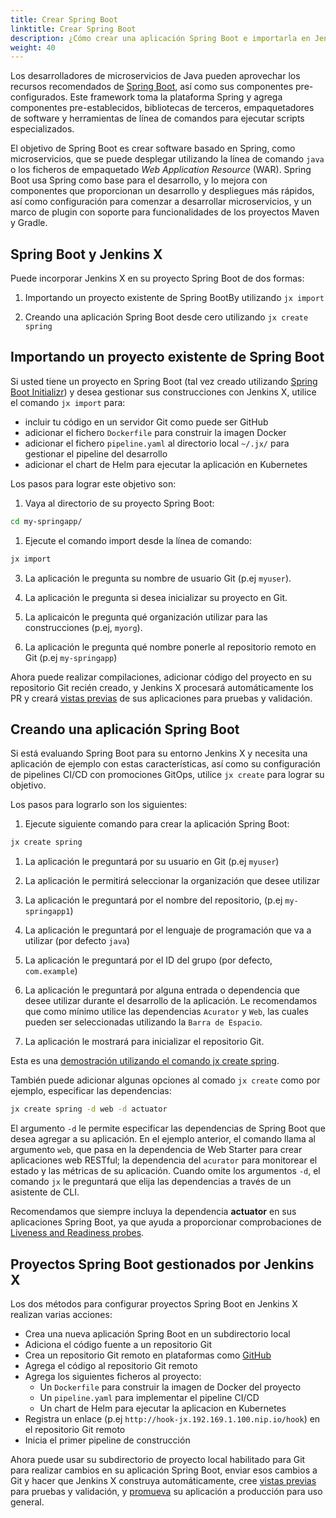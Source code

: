```yaml
---
title: Crear Spring Boot
linktitle: Crear Spring Boot
description: ¿Cómo crear una aplicación Spring Boot e importarla en Jenkins X?
weight: 40
---
```


Los desarrolladores de microservicios de Java pueden aprovechar los recursos recomendados de [Spring
Boot](https://spring.io/projects/spring-boot), así como sus componentes pre-configurados. Este framework toma la plataforma Spring y agrega componentes pre-establecidos, bibliotecas de terceros, empaquetadores de software y herramientas de línea de comandos para ejecutar scripts especializados.

El objetivo de Spring Boot es crear software basado en Spring, como microservicios, que se puede desplegar utilizando la línea de comando `java` o los ficheros de empaquetado *Web Application Resource* (WAR). Spring Boot usa Spring como base para el desarrollo, y lo mejora con componentes que proporcionan un desarrollo y despliegues más rápidos, así como configuración para comenzar a desarrollar microservicios, y un marco de plugin con soporte para funcionalidades de los proyectos Maven y Gradle.

## Spring Boot y Jenkins X

Puede incorporar Jenkins X en su proyecto Spring Boot de dos formas:

1.  Importando un proyecto existente de Spring BootBy utilizando `jx import`

2.  Creando una aplicación Spring Boot desde cero utilizando `jx create spring`

## Importando un proyecto existente de Spring Boot

Si usted tiene un proyecto en Spring Boot (tal vez creado utilizando [Spring Boot Initializr](http://start.spring.io/)) y desea gestionar sus construcciones con Jenkins X, utilice el comando `jx import` para:

* incluir tu código en un servidor Git como puede ser GitHub
* adicionar el fichero `Dockerfile` para construir la imagen Docker
* adicionar el fichero `pipeline.yaml` al directorio local `~/.jx/` para gestionar el pipeline del desarrollo
* adicionar el chart de Helm para ejecutar la aplicación en Kubernetes

Los pasos para lograr este objetivo son:

1. Vaya al directorio de su proyecto Spring Boot:

```sh
cd my-springapp/
```

1.  Ejecute el comando import desde la línea de comando:

```sh
jx import
```

3.  La aplicación le pregunta su nombre de usuario Git (p.ej `myuser`).

4.  La aplicación le pregunta si desea inicializar su proyecto en Git.

5.  La aplicaicón le pregunta qué organización utilizar para las construcciones (p.ej, `myorg`).

6.  La aplicación le pregunta qué nombre ponerle al repositorio remoto en Git (p.ej `my-springapp`)

Ahora puede realizar compilaciones, adicionar código del proyecto en su repositorio Git recién creado, y Jenkins X procesará automáticamente los PR y creará [vistas previas](/docs/reference/preview/) de sus aplicaciones para pruebas y validación.

## Creando una aplicación Spring Boot

Si está evaluando Spring Boot para su entorno Jenkins X y necesita una aplicación de ejemplo con estas características, así como su configuración de pipelines CI/CD con promociones GitOps, utilice `jx create` para lograr su objetivo.

Los pasos para lograrlo son los siguientes:

1. Ejecute siguiente comando para crear la aplicación Spring Boot:

```sh
jx create spring
```

1. La aplicación le preguntará por su usuario en Git (p.ej `myuser`)

2. La aplicación le permitirá seleccionar la organización que desee utilizar

3. La aplicación le preguntará por el nombre del repositorio, (p.ej `my-springapp1`)

4. La aplicación le preguntará por el lenguaje de programación que va a utilizar (por defecto `java`)

5. La aplicación le preguntará por el ID del grupo (por defecto, `com.example`)

6. La aplicación le preguntará por alguna entrada o dependencia que desee utilizar durante el desarrollo de la aplicación.
   Le recomendamos que como mínimo utilice las dependencias `Acurator` y `Web`, las cuales pueden ser seleccionadas utilizando la `Barra de Espacio`.

7. La aplicación le mostrará para inicializar el repositorio Git.

Esta es una [demostración utilizando el comando jx create spring](/docs/getting-started/demos-talks-posts/create_spring/).

También puede adicionar algunas opciones al comado `jx create` como por ejemplo, especificar las dependencias:

```sh
jx create spring -d web -d actuator
```

El argumento `-d` le permite especificar las dependencias de Spring Boot que desea agregar a su aplicación. En el ejemplo anterior, el comando llama al argumento `web`, que pasa en la dependencia de Web Starter para crear aplicaciones web RESTful; la dependencia del `acurator` para monitorear el estado y las métricas de su aplicación. Cuando omite los argumentos `-d`, el comando `jx` le preguntará que elija las dependencias a través de un asistente de CLI.

Recomendamos que siempre incluya la dependencia **actuator** en sus aplicaciones Spring Boot, ya que ayuda a proporcionar comprobaciones de [Liveness and Readiness probes](https://kubernetes.io/docs/tasks/configure-pod-container/configure-liveness-readiness-probes/).

## Proyectos Spring Boot gestionados por Jenkins X

Los dos métodos para configurar proyectos Spring Boot en Jenkins X realizan varias acciones:

- Crea una nueva aplicación Spring Boot en un subdirectorio local
- Adiciona el código fuente a un repositorio Git
- Crea un repositorio Git remoto en plataformas como [GitHub](https://github.com)
- Agrega el código al repositorio Git remoto
- Agrega los siguientes ficheros al proyecto:
  - Un `Dockerfile` para construir la imagen de Docker del proyecto
  - Un `pipeline.yaml` para implementar el pipeline CI/CD
  - Un chart de Helm para ejecutar la aplicacion en Kubernetes
- Registra un enlace (p.ej `http://hook-jx.192.169.1.100.nip.io/hook`) en el repositorio Git remoto
- Inicia el primer pipeline de construcción

Ahora puede usar su subdirectorio de proyecto local habilitado para Git para realizar cambios en su aplicación Spring Boot, enviar esos cambios a Git y hacer que Jenkins X construya automáticamente, cree [vistas previas](/docs/reference/preview/) para pruebas y validación, y [promueva](/developing/promote/) su aplicación a producción para uso general.